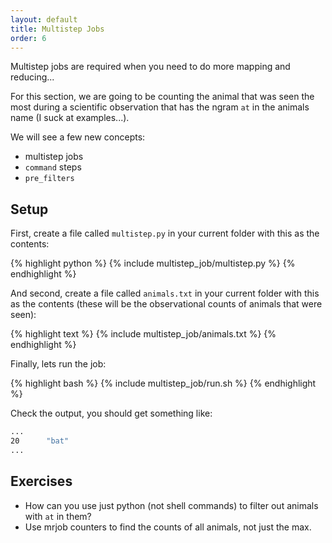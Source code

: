 ```yaml
---
layout: default
title: Multistep Jobs
order: 6
---
```


Multistep jobs are required when you need to do more mapping and reducing...

For this section, we are going to be counting the animal that was seen the most
during a scientific observation that has the ngram `at` in the animals name
(I suck at examples...).

We will see a few new concepts:

 * multistep jobs
 * `command` steps
 * `pre_filters`

Setup
-----

First, create a file called `multistep.py` in your current folder with
this as the contents:

{% highlight python %}
{% include multistep_job/multistep.py %}
{% endhighlight %}

And second, create a file called `animals.txt` in your current folder with
this as the contents (these will be the observational counts of animals that
were seen):

{% highlight text %}
{% include multistep_job/animals.txt %}
{% endhighlight %}

Finally, lets run the job:

{% highlight bash %}
{% include multistep_job/run.sh %}
{% endhighlight %}

Check the output, you should get something like:

```bash
...
20      "bat"
...
```

Exercises
---------

 * How can you use just python (not shell commands) to filter out animals with `at` in them?
 * Use mrjob counters to find the counts of all animals, not just the max.
